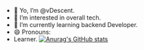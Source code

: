 - 👋 Yo, I’m @vDescent.
- 👀 I’m interested in overall tech.
- 🌱 I’m currently learning backend Developer.
- 😄 Pronouns: 
- Learner.
[![Anurag's GitHub stats](https://github-readme-stats.vercel.app/api?username=vdescent)](https://github.com/vdescent/github-readme-stats)


<!---
vDescent/vDescent is a ✨ special ✨ repository because its `README.md` (this file) appears on your GitHub profile.
You can click the Preview link to take a look at your changes.
--->
